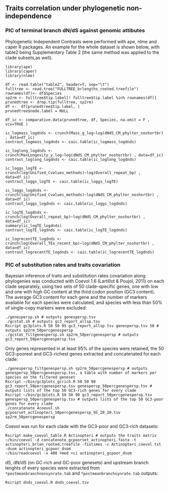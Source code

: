 ## Traits correlation under phylogenetic non-independence

### PIC of terminal branch dN/dS against genomic attibutes
Phylogenetic Independent Contrasts were performed with ape, nlme and caper R packages.
An example for the whole dataset is shown below, with table2 being Supplementary Table 2 (the same method was applied to the clade subsets,as well).

```
library(ape)
library(caper)
library(nlme)

df <- read.table("table2", header=T, sep="\t")
fulltree <- read.tree("FULLTREE_brlengths_rooted.treefile")
rownames(df)<- df$Species
sp2rm <- fulltree$tip.label[! fulltree$tip.label %in% rownames(df)]
prunedtree <- drop.tip(fulltree, sp2rm)
df <-  df[prunedtree$tip.label, ]
prunedtree$node.label = NULL

df_ic <- comparative.data(prunedtree, df, Species, na.omit = F , vcv=TRUE )

ic_logmass_logdnds <- crunch(Mass_g_log~log(dNdS_CM_phylter_noshortbr) , data=df_ic)
contrast_logmass_logdnds <- caic.table(ic_logmass_logdnds)

ic_loglong_logdnds <- crunch(MaxLongevity_y_log~log(dNdS_CM_phylter_noshortbr) , data=df_ic)
contrast_loglong_logdnds <- caic.table(ic_loglong_logdnds)

ic_loggs_logTE <- crunch(log(Unified_Cvalues_methods)~log(Overall_repeat_bp) , data=df_ic)
contrast_loggs_logTE <- caic.table(ic_loggs_logTE)

ic_loggs_logdnds <- crunch(log(Unified_Cvalues_methods)~log(dNdS_CM_phylter_noshortbr) , data=df_ic)
contrast_loggs_logdnds <- caic.table(ic_loggs_logdnds)

ic_logTE_logdnds <- crunch(log(Overall_repeat_bp)~log(dNdS_CM_phylter_noshortbr) , data=df_ic)
summary(ic_logTE_logdnds)
contrast_logTE_logdnds <- caic.table(ic_logTE_logdnds)

ic_logrecentTE_logdnds <- crunch(log(Overall_TEs_recent_bp)~log(dNdS_CM_phylter_noshortbr) , data=df_ic)
contrast_logrecentTE_logdnds <- caic.table(ic_logrecentTE_logdnds)
```

### PIC of substitution rates and traits covariation
Bayesian inference of traits and substitution rates covariation along phylogenies was conducted with Coevol 1.6 (Lartillot & Poujol, 2011) on each clade separately, using two sets of 50 clade-specific genes, one with low and one with high GC content at the third codon position (GC3 content).
The average GC3 content for each gene and the number of markers available for each species were calculated, and species with less than 50% of single-copy markers were excluded:
```
./genespersp.sh # outputs genespersp.tsv
./gcstat.sh # outputs gc3_report_allsp.tsv
Rscript gc3plots.R 50 50 95 gc3_report_allsp.tsv genespersp.tsv 50 # outputs sp2rm_50percgenespersp
./gcstat_filtgenespersp.sh sp2rm_50percgenespersp # outputs gc3_report_50percgenespersp.tsv
```

Only genes represented in at least 95% of the species were retained, the 50 GC3-poorest and GC3-richest genes extracted and concatenated for each clade:
```
./genespersp_filtgenespersp.sh sp2rm_50percgenespersp # outputs genespersp_50percgenespersp.tsv, a table with number of markers per species on the filtered geneset
Rscript ~/bin/gc3plots_gcrich.R 50 50 90 gc3_report_50percgenespersp.tsv genespersp_50percgenespersp.tsv # outputs lists of the top 50 GC3-rich genes for every clade
Rscript ~/bin/gc3plots.R 50 50 90 gc3_report_50percgenespersp.tsv genespersp_50percgenespersp.tsv # outputs lists of the top 50 GC3-poor genes for every clade
./concatenate_4coevol.sh gcpoorset_actinopteri_50percgenespersp_95_20_20.tsv sp2rm_50percgenespersp
```

Coevol was run for each clade with the GC3-poor and GC3-rich datasets:
```
Rscript make_coevol_table.R Actinopteri # outputs the traits matrix
~/bin/coevol -d concatenate_gcpoorset_actinopteri.fasta -t actinopteri_brlen_rooted.treefile -fixtimes -c Actinopteri_coevol.txt -dsom actinopteri_gcpoor_dsom
~/bin/readcoevol -x 400 +med +ci actinopteri_gcpoor_dsom
```

dS, dN/dS (on GC-rich and GC-poor genesets) and upstream branch lenghts of every species were extracted from `*postmeanbranchnonsynrate.tab` and `*postmeanbranchsynrate.tab` outputs:
```
Rscript dnds_coevol.R dnds_coevol.tsv
```
